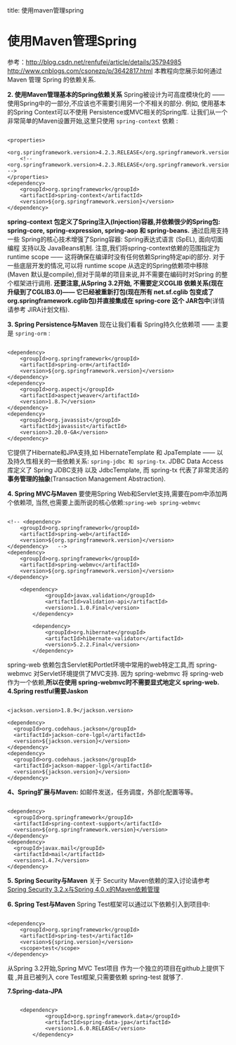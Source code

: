 title: 使用maven管理spring 

#  使用Maven管理Spring 
参考：http://blog.csdn.net/renfufei/article/details/35794985
http://www.cnblogs.com/csonezp/p/3642817.html
本教程向您展示如何通过 Maven 管理 Spring 的依赖关系.

**2. 使用Maven管理基本的Spring依赖关系** 
Spring被设计为可高度模块化的 —— 使用Spring中的一部分,不应该也不需要引用另一个不相关的部分. 例如, 使用基本的Spring Context可以不使用 Persistence或MVC相关的Spring库.
让我们从一个非常简单的Maven设置开始,这里只使用 ` spring-context ` 依赖 :
```

<properties>  
    <org.springframework.version>4.2.3.RELEASE</org.springframework.version>  
    <!-- <org.springframework.version>4.2.3.RELEASE</org.springframework.version> -->  
</properties>  
<dependency>  
    <groupId>org.springframework</groupId>  
    <artifactId>spring-context</artifactId>  
    <version>${org.springframework.version}</version>   
</dependency>

```  
**spring-context 包定义了Spring注入(Injection)容器,并依赖很少的Spring包: spring-core, spring-expression, spring-aop 和 spring-beans.** 通过启用支持一些 Spring的核心技术增强了Spring容器: Spring表达式语言 (SpEL), 面向切面编程 支持以及 JavaBeans机制.
注意,我们将spring-context依赖的范围指定为 runtime scope —— 这将确保在编译时没有任何依赖Spring特定api的部分. 对于一些底层开发的情况,可以将 runtime scope 从选定的Spring依赖项中移除(Maven 默认是compile),但对于简单的项目来说,并不需要在编码时对Spring 的整个框架进行调用.
**还要注意,从Spring 3.2开始, 不需要定义CGLIB 依赖关系(现在升级到了CGLIB3.0)—— 它已经被重新打包(现在所有 net.sf.cglib 包变成了 org.springframework.cglib包)并直接集成在 spring-core 这个 JAR包中**(详情请参考 JIRA计划文档).

**3. Spring Persistence与Maven**
现在让我们看看 Spring持久化依赖项 —— 主要是 ` spring-orm ` :
```

<dependency>  
    <groupId>org.springframework</groupId>  
    <artifactId>spring-orm</artifactId>  
    <version>${org.springframework.version}</version>  
</dependency>
<dependency>
    <groupId>org.aspectj</groupId>
    <artifactId>aspectjweaver</artifactId>
    <version>1.8.7</version>
</dependency>
<dependency>
    <groupId>org.javassist</groupId>
    <artifactId>javassist</artifactId>
    <version>3.20.0-GA</version>
</dependency>

```  
它提供了Hibernate和JPA支持,如 HibernateTemplate 和 JpaTemplate —— 以及持久性相关的一些依赖关系: ` spring-jdbc 和 spring-tx `.
JDBC Data Access库定义了 Spring JDBC支持 以及 JdbcTemplate, 而 spring-tx 代表了非常灵活的 **事务管理的抽象**(Transaction Management Abstraction).

**4. Spring MVC与Maven**
要使用Spring Web和Servlet支持,需要在pom中添加两个依赖项, 当然,也需要上面所说的核心依赖:` spring-web spring-webmvc `
```

<!-- <dependency>  
    <groupId>org.springframework</groupId>  
    <artifactId>spring-web</artifactId>  
    <version>${org.springframework.version}</version>  
</dependency>   -->
<dependency>  
    <groupId>org.springframework</groupId>  
    <artifactId>spring-webmvc</artifactId>  
    <version>${org.springframework.version}</version>  
</dependency>

	<dependency>
            <groupId>javax.validation</groupId>
            <artifactId>validation-api</artifactId>
            <version>1.1.0.Final</version>
        </dependency>

        <dependency>
            <groupId>org.hibernate</groupId>
            <artifactId>hibernate-validator</artifactId>
            <version>5.2.2.Final</version>
        </dependency>

```  
spring-web 依赖包含Servlet和Portlet环境中常用的web特定工具,而 spring-webmvc 对Servlet环境提供了MVC支持.
因为 spring-webmvc 将 spring-web 作为一个依赖,**所以在使用 spring-webmvc时不需要显式地定义 spring-web.**
**4.Spring restful需要Jaskon**
```

<jackson.version>1.8.9</jackson.version>

<dependency>
  <groupId>org.codehaus.jackson</groupId>
  <artifactId>jackson-core-lgpl</artifactId>
  <version>${jackson.version}</version>
</dependency>
<dependency>
  <groupId>org.codehaus.jackson</groupId>
  <artifactId>jackson-mapper-lgpl</artifactId>
  <version>${jackson.version}</version>
</dependency>

```

**4、Spring扩展与Maven:**
如邮件发送，任务调度，外部化配置等等。
```

<dependency>
  <groupId>org.springframework</groupId>
  <artifactId>spring-context-support</artifactId>
  <version>${org.springframework.version}</version>
</dependency>
<dependency>
  <groupId>javax.mail</groupId>
  <artifactId>mail</artifactId>
  <version>1.4.7</version>
</dependency>

```
**5. Spring Security与Maven**
关于 Security Maven依赖的深入讨论请参考 [Spring Security 3.2.x与Spring 4.0.x的Maven依赖管理](http://blog.csdn.net/renfufei/article/details/35787159)

**6. Spring Test与Maven**
Spring Test框架可以通过以下依赖引入到项目中:
```

<dependency>  
    <groupId>org.springframework</groupId>  
    <artifactId>spring-test</artifactId>  
    <version>${spring.version}</version>  
    <scope>test</scope>  
</dependency>

```  
从Spring 3.2开始,Spring MVC Test项目 作为一个独立的项目在github上提供下载 ,并且已被列入 core Test框架,只需要依赖 spring-test 就够了.

**7.Spring-data-JPA**
```

	<dependency>
			<groupId>org.springframework.data</groupId>
			<artifactId>spring-data-jpa</artifactId>
			<version>1.6.0.RELEASE</version>
		</dependency>

```
